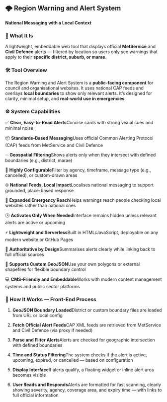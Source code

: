🌩️ Region Warning and Alert System
-----------------------------------

**National Messaging with a Local Context**

### 🚁 What It Is

A lightweight, embeddable web tool that displays official **MetService** and **Civil Defence** alerts — filtered by location so users only see warnings that apply to their **specific district, suburb, or marae**.

### 🛠️ Tool Overview

The Region Warning and Alert System is a **public-facing component** for council and organisational websites. It uses national CAP feeds and overlays **local boundaries** to show only relevant alerts. It’s designed for clarity, minimal setup, and **real-world use in emergencies**.

### ⚙️ System Capabilities

✅ **Clear, Easy-to-Read Alerts**Concise cards with strong visual cues and minimal noise

📦 **Standards-Based Messaging**Uses official Common Alerting Protocol (CAP) feeds from MetService and Civil Defence

🖘 **Geospatial Filtering**Shows alerts only when they intersect with defined boundaries (e.g., district, marae)

🧽 **Highly Configurable**Filter by agency, timeframe, message type (e.g., cancelled), or custom-drawn areas

🌐 **National Feeds, Local Impact**Localises national messaging to support grounded, place-based response

👥 **Expanded Emergency Reach**Helps warnings reach people checking local websites rather than national ones

🕒 **Activates Only When Needed**Interface remains hidden unless relevant alerts are active or upcoming

⚡ **Lightweight and Serverless**Built in HTML/JavaScript, deployable on any modern website or GitHub Pages

🔗 **Authoritative by Design**Summarises alerts clearly while linking back to full official sources

🔄 **Supports Custom GeoJSON**Use your own polygons or external shapefiles for flexible boundary control

💻 **CMS-Friendly and Embeddable**Works with modern content management systems and public sector platforms

### 🔄 How It Works — Front-End Process

1.  **GeoJSON Boundary Loaded**District or custom boundary files are loaded from URL or local config
    
2.  **Fetch Official Alert Feeds**CAP XML feeds are retrieved from MetService and Civil Defence (via proxy if needed)
    
3.  **Parse and Filter Alerts**Alerts are checked for geographic intersection with defined boundaries
    
4.  **Time and Status Filtering**The system checks if the alert is active, upcoming, expired, or cancelled — based on configuration
    
5.  **Display Interface**If alerts qualify, a floating widget or inline alert area becomes visible
    
6.  **User Reads and Responds**Alerts are formatted for fast scanning, clearly showing severity, agency, coverage area, and expiry time — with links to full official information
